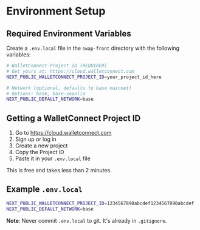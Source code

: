 # Environment Setup

## Required Environment Variables

Create a `.env.local` file in the `swap-front` directory with the following variables:

```bash
# WalletConnect Project ID (REQUIRED)
# Get yours at: https://cloud.walletconnect.com
NEXT_PUBLIC_WALLETCONNECT_PROJECT_ID=your_project_id_here

# Network (optional, defaults to base mainnet)
# Options: base, base-sepolia
NEXT_PUBLIC_DEFAULT_NETWORK=base
```

## Getting a WalletConnect Project ID

1. Go to https://cloud.walletconnect.com
2. Sign up or log in
3. Create a new project
4. Copy the Project ID
5. Paste it in your `.env.local` file

This is free and takes less than 2 minutes.

## Example `.env.local`

```bash
NEXT_PUBLIC_WALLETCONNECT_PROJECT_ID=1234567890abcdef1234567890abcdef
NEXT_PUBLIC_DEFAULT_NETWORK=base
```

**Note**: Never commit `.env.local` to git. It's already in `.gitignore`.


